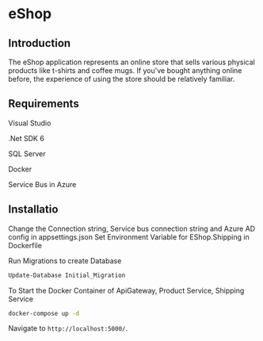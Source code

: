 # eShop

## Introduction
The eShop application represents an online store that sells various physical products like t-shirts and coffee mugs. If you've bought anything online before, the experience of using the store should be relatively familiar.

## Requirements
Visual Studio

.Net SDK 6

SQL Server

Docker

Service Bus in Azure

## Installatio
Change the Connection string, Service bus connection string and Azure AD config in appsettings.json
Set Environment Variable for EShop.Shipping in Dockerfile

Run Migrations to create Database

```bash
Update-Database Initial_Migration
```

To Start the Docker Container of ApiGateway, Product Service, Shipping Service 
```bash
docker-compose up -d
```
Navigate to `http://localhost:5000/`.